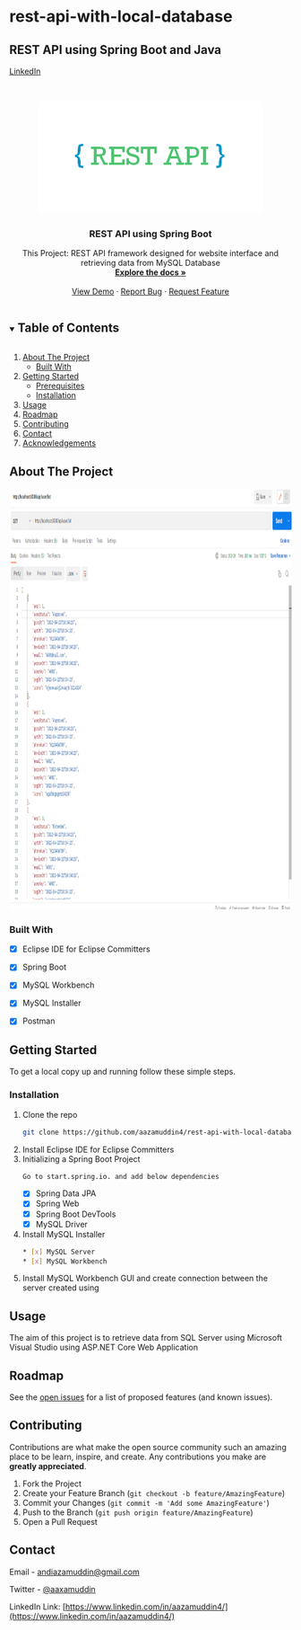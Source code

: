# rest-api-with-local-database
## REST API using Spring Boot and Java

[LinkedIn](https://www.linkedin.com/in/aazamuddin4/)

<!-- PROJECT LOGO -->
<br />
<p align="center">
  <a href="https://github.com/aazamuddin4/rest-api-with-local-database">
    <img src="rest_api-removebg-preview.png" alt="Logo" width="400" height="200">
  </a>

  <h3 align="center">REST API using Spring Boot</h3>

  <p align="center">
    This Project: REST API framework designed for website interface and retrieving data from MySQL Database
    <br />
    <a href="https://github.com/aazamuddin4/rest-api-with-local-database"><strong>Explore the docs »</strong></a>
    <br />
    <br />
    <a href="https://github.com/aazamuddin4/rest-api-with-local-database">View Demo</a>
    ·
    <a href="https://github.com/aazamuddin4/rest-api-with-local-database">Report Bug</a>
    ·
    <a href="https://github.com/aazamuddin4/rest-api-with-local-database">Request Feature</a>
  </p>
</p>



<!-- TABLE OF CONTENTS -->
<details open="open">
  <summary><h2 style="display: inline-block">Table of Contents</h2></summary>
  <ol>
    <li>
      <a href="#about-the-project">About The Project</a>
      <ul>
        <li><a href="#built-with">Built With</a></li>
      </ul>
    </li>
    <li>
      <a href="#getting-started">Getting Started</a>
      <ul>
        <li><a href="#prerequisites">Prerequisites</a></li>
        <li><a href="#installation">Installation</a></li>
      </ul>
    </li>
    <li><a href="#usage">Usage</a></li>
    <li><a href="#roadmap">Roadmap</a></li>
    <li><a href="#contributing">Contributing</a></li>
    <li><a href="#contact">Contact</a></li>
    <li><a href="#acknowledgements">Acknowledgements</a></li>
  </ol>
</details>



<!-- ABOUT THE PROJECT -->
## About The Project

<a>
    <img src="RESULT.png" alt="Logo" width="1484" height="750">
  </a>

### Built With

* [x] Eclipse IDE for Eclipse Committers
* [x] Spring Boot 
* [x] MySQL Workbench
* [x] MySQL Installer
* [x] Postman



<!-- GETTING STARTED -->
## Getting Started

To get a local copy up and running follow these simple steps.


### Installation

1. Clone the repo
   ```sh
   git clone https://github.com/aazamuddin4/rest-api-with-local-database.git
   ```
2. Install Eclipse IDE for Eclipse Committers
3. Initializing a Spring Boot Project
   ```sh
   Go to start.spring.io. and add below dependencies
   ```
   * [x] Spring Data JPA
   * [x] Spring Web
   * [x] Spring Boot DevTools
   * [x] MySQL Driver 
4. Install MySQL Installer 
   ```sh
   * [x] MySQL Server
   * [x] MySQL Workbench
   ```
5. Install MySQL Workbench GUI and create connection between the server created using 



<!-- USAGE EXAMPLES -->
## Usage

The aim of this project is to retrieve data from SQL Server using Microsoft Visual Studio using ASP.NET Core Web Application

<!-- ROADMAP -->
## Roadmap

See the [open issues](https://github.com/aazamuddin4/ASP.NET-5.0-Retrieving-Data/issues) for a list of proposed features (and known issues).



<!-- CONTRIBUTING -->
## Contributing

Contributions are what make the open source community such an amazing place to be learn, inspire, and create. Any contributions you make are **greatly appreciated**.

1. Fork the Project
2. Create your Feature Branch (`git checkout -b feature/AmazingFeature`)
3. Commit your Changes (`git commit -m 'Add some AmazingFeature'`)
4. Push to the Branch (`git push origin feature/AmazingFeature`)
5. Open a Pull Request


<!-- CONTACT -->
## Contact

Email - andiazamuddin@gmail.com

Twitter - [@aaxamuddin](https://twitter.com/aaxamuddin)

LinkedIn Link: [https://www.linkedin.com/in/aazamuddin4/](https://www.linkedin.com/in/aazamuddin4/)

<!-- MARKDOWN LINKS & IMAGES -->
<!-- https://www.markdownguide.org/basic-syntax/#reference-style-links -->
[linkedin-url]: https://www.linkedin.com/in/aazamuddin4/
